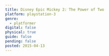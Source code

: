 ```yaml
---
title: Disney Epic Mickey 2: The Power of Two
platform: playstation-3
genre:
  - platformer
digital: false
physical: true
guide: false
pending: false
posted: 2015-04-13
---
```

